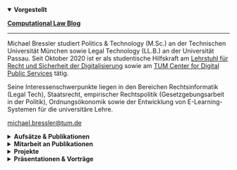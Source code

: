 
<details open>
  <summary><b>Vorgestellt</b></summary>

 [**Computational Law Blog**](con)
 
 ---

</details>

Michael Bressler studiert Politics & Technology (M.Sc.) an der Technischen Universität München sowie Legal Technology (LL.B.) an der Universität Passau. Seit Oktober 2020 ist er als studentische Hilfskraft am [Lehrstuhl für Recht und Sicherheit der Digitalisierung](https://www.gov.sot.tum.de/elaw/startseite/)
sowie am [TUM Center for Digital Public Services](https://tum-cdps.de/) tätig.

Seine Interessenschwerpunkte liegen in den Bereichen Rechtsinformatik (Legal Tech), Staatsrecht, empirischer Rechtspolitik (Gesetzgebungsarbeit in der Politik), Ordnungsökonomik sowie der Entwicklung von E-Learning-Systemen für die universitäre Lehre. 

[michael.bressler@tum.de](mailto:[email&#160;protected])



<details>
  <summary><b>Aufsätze & Publikationen</b></summary>

  | Nr. | Title | Links |
  |-|-|-|
  | 1 | _Entwicklung von Kriterien zur algorithmischen Abbildbarkeit von Rechtsnormen_, Bachelor's Thesis, Technische Universität München, November 2022 (unveröffentlicht) | - |

</details>

<details>
  <summary><b>Mitarbeit an Publikationen</b></summary>

  | Nr. | Title | Links |
  |-|-|-|
  | 1 | _BayWiDI Briefing 2023/1_, Informationsdienst IT-Sicherheit und Recht, (Hrsg. Prof. Dr. Dirk Heckmann, Technische Universität München), Januar 2023 | - |
  | 2 | _BayWiDI Briefing 2022/4_, Informationsdienst IT-Sicherheit und Recht, (Hrsg. Prof. Dr. Dirk Heckmann, Technische Universität München), Oktober 2022 | - |
  | 3 | Heckmann, Dirk; Marx, Lorenz; Auer, Jakob; Brand, Thimo; Bräutigam, Peter; Habbe, Julia Sophia; Gergen, Philipp; Daum, Andreas: _Noerr Compliance Studie 2021_, Digitalisierung und Compliance, Noerr Partnerschaftsgesellschaft mbB, 06. Oktober 2021 | [Artikel](https://www.noerr.com/de/newsroom/news/gemeinsame-studie-von-noerr-und-technischer-universitat-munchen) \| [PDF](https://www.noerr.com/-/media/downloads/studien/2021/noerr_compliancestudie.pdf) |
  | 4 | _Evaluation des Berliner E-Government-Gesetzes_, Rechtswissenschaftliches Gutachten und empirische Studie mit Handlungsempfehlungen zur Fortentwicklung des Rechts der Digitalen Verwaltung, TUM Center for Digital Public Services, 21. Mai 2021 | [PDF](https://www.parlament-berlin.de/adosservice/18/Haupt/vorgang/h18-2765.E-v.pdf) |

</details>

<details>
  <summary><b>Projekte</b></summary>

  | Nr. | Title | Links |
  |-|-|-|
  | 1 | _Elaw Learn_, E-Learning-Plattform zur Unterstützung der Lehre am Lehrstuhl für Recht und Sicherheit der Digitalisierung, fortlaufend | - |
  | 2 | _Wiki für das Bayerische Digitalgesetz_, TUM Center for Digital Public Services, fortlaufend | [Projektbeschreibung](https://www.tum-cdps.de/projekte/) \| [GitHub](https://github.com/tum-elaw/BayDiG-wiki) \| [digitalgesetz.wiki](https://digitalgesetz.wiki) |
  | 3 | _Social Media Leitfaden für Beschäftigte im Öffentlichen Dienst_, TUM Center for Digital Public Services, Februar 2023 | [Artikel](https://www.hfp.tum.de/hfp/aktuelles/article/safer-internet-day-2023-tum-cdps-stellt-social-media-leitfaden-fuer-beschaeftigte-im-oeffentlichen-dienst-vor/) \| [sml.tum-cdps.de](https://sml.tum-cdps.de) |
  | 4 | _RechtGPT_, Experimentelle semantische Suchmaschine für deutsche Gerichtsurteile (basierend auf Embedding der Urteilstexte), Team-Projektarbeit, Legal Loves Tech Hackathon, Januar 2023 | [GitHub](https://github.com/mibressler/chat.recht.dev) \| [recht.dev](https://recht.dev) |

</details>

<details>
  <summary><b>Präsentationen & Vorträge</b></summary>

  
 | |
  |     :---:      |  
  | [**Computational Law Blog**](wd)    | 
 | git diff       | 


  | Nr. | Title | Links |
  |-|-|-|
  | 1 | _Bundesrepublik Deutschland: Verfassungsorgane und politische Ebenen_, Seminar Politik in Theorie und Praxis: Regionalpolitik, veranstaltet durch MdL Isabell Zacharias & Prof. Dr. Jürgen Pfeffer, Hochschule für Politik München (TUM), 13.05.2022 | [Slides](https://nbviewer.org/github/mibressler/website/blob/main/files/Verfassungsorgane.pdf) |
  | 2 | _Konzept einer Überwachungsgesamtrechnung in Deutschland_, Seminar Innere Sicherheit und Digitalisierung, Hochschule für Politik München (TUM), 13.12.2021 | [Slides](https://nbviewer.org/github/mibressler/website/blob/main/files/%C3%9Cberwachungsgesamtrechnung_Slides.pdf) |

</details>
